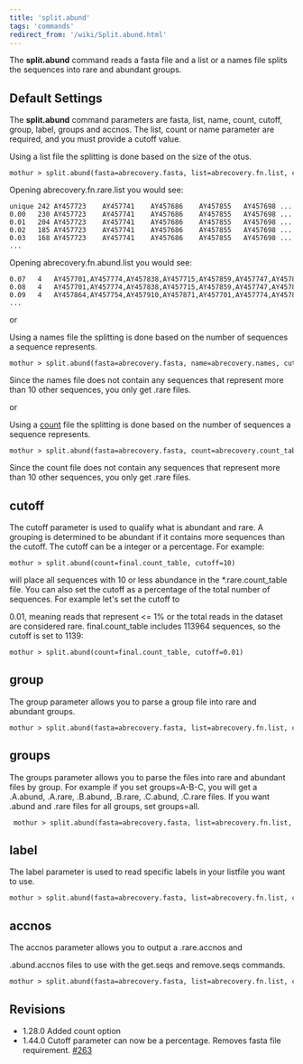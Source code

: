 ```yaml
---
title: 'split.abund'
tags: 'commands'
redirect_from: '/wiki/Split.abund.html'
---
```

The **split.abund** command reads a fasta file and a list or a names file
splits the sequences into rare and abundant groups.

## Default Settings

The **split.abund** command parameters are fasta, list, name, count, cutoff,
group, label, groups and accnos. The list, count or name parameter are
required, and you must provide a cutoff value.

Using a list file the splitting is done based on the size of the otus.

    mothur > split.abund(fasta=abrecovery.fasta, list=abrecovery.fn.list, cutoff=10)

Opening abrecovery.fn.rare.list you would see:

    unique 242 AY457723    AY457741    AY457686    AY457855   AY457698 ... 
    0.00   230 AY457723    AY457741    AY457686    AY457855   AY457698 ... 
    0.01   204 AY457723    AY457741    AY457686    AY457855   AY457698 ...             
    0.02   185 AY457723    AY457741    AY457686    AY457855   AY457698 ...         
    0.03   168 AY457723    AY457741    AY457686    AY457855   AY457698 ... 
    ...    

Opening abrecovery.fn.abund.list you would see:

    0.07   4   AY457701,AY457774,AY457838,AY457715,AY457859,AY457747,AY457809,AY457780,AY457763,AY457755,...   
    0.08   4   AY457701,AY457774,AY457838,AY457715,AY457859,AY457747,AY457809,AY457780,AY457763,AY457755,...   
    0.09   4   AY457864,AY457754,AY457910,AY457871,AY457701,AY457774,AY457838,AY457715,AY457859,AY457747,...
    ...

or

Using a names file the splitting is done based on the number of
sequences a sequence represents.

    mothur > split.abund(fasta=abrecovery.fasta, name=abrecovery.names, cutoff=10)

Since the names file does not contain any sequences that represent more
than 10 other sequences, you only get .rare files.

or

Using a [ count](Count_File) file the splitting is done based
on the number of sequences a sequence represents.

    mothur > split.abund(fasta=abrecovery.fasta, count=abrecovery.count_table, cutoff=10)

Since the count file does not contain any sequences that represent more
than 10 other sequences, you only get .rare files.

## cutoff

The cutoff parameter is used to qualify what is abundant and rare. A
grouping is determined to be abundant if it contains more sequences than
the cutoff. The cutoff can be a integer or a percentage. For example:

    mothur > split.abund(count=final.count_table, cutoff=10)

will place all sequences with 10 or less abundance in the
\*.rare.count\_table file. You can also set the cutoff as a percentage
of the total number of sequences. For example let\'s set the cutoff to

0\.01, meaning reads that represent \<= 1% or the total reads in the
dataset are considered rare. final.count\_table includes 113964
sequences, so the cutoff is set to 1139:

    mothur > split.abund(count=final.count_table, cutoff=0.01)

## group

The group parameter allows you to parse a group file into rare and
abundant groups.

    mothur > split.abund(fasta=abrecovery.fasta, list=abrecovery.fn.list, cutoff=10, group=abrecovery.groups)

## groups

The groups parameter allows you to parse the files into rare and
abundant files by group. For example if you set groups=A-B-C, you will
get a .A.abund, .A.rare, .B.abund, .B.rare, .C.abund, .C.rare files. If
you want .abund and .rare files for all groups, set groups=all.

     mothur > split.abund(fasta=abrecovery.fasta, list=abrecovery.fn.list, cutoff=10, group=abrecovery.groups, groups=all)

## label

The label parameter is used to read specific labels in your listfile you
want to use.

    mothur > split.abund(fasta=abrecovery.fasta, list=abrecovery.fn.list, cutoff=10, label=0.10)

## accnos

The accnos parameter allows you to output a .rare.accnos and

\.abund.accnos files to use with the get.seqs and remove.seqs commands.

    mothur > split.abund(fasta=abrecovery.fasta, list=abrecovery.fn.list, cutoff=10, accnos=true)

## Revisions

-   1.28.0 Added count option
-   1.44.0 Cutoff parameter can now be a percentage. Removes fasta file
    requirement. [\#263](https://github.com/mothur/mothur/issues/263)



